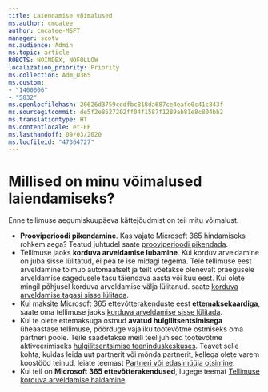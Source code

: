 ```yaml
---
title: Laiendamise võimalused
ms.author: cmcatee
author: cmcatee-MSFT
manager: scotv
ms.audience: Admin
ms.topic: article
ROBOTS: NOINDEX, NOFOLLOW
localization_priority: Priority
ms.collection: Adm_O365
ms.custom:
- "1400006"
- "5832"
ms.openlocfilehash: 20626d3759cddfbc818da687ce4eafe0c41c843f
ms.sourcegitcommit: de5f2e8527202ff04f1587f1289ab81e8c804bb2
ms.translationtype: HT
ms.contentlocale: et-EE
ms.lasthandoff: 09/03/2020
ms.locfileid: "47364727"
---
```

# <a name="what-are-my-options-to-extend"></a>Millised on minu võimalused laiendamiseks?

Enne tellimuse aegumiskuupäeva kättejõudmist on teil mitu võimalust.

- **Prooviperioodi pikendamine**.  Kas vajate Microsoft 365 hindamiseks rohkem aega? Teatud juhtudel saate [prooviperioodi pikendada](https://docs.microsoft.com/microsoft-365/commerce/extend-your-trial).  
- Tellimuse jaoks **korduva arveldamise lubamine**. Kui korduv arveldamine on juba sisse lülitatud, ei pea te ise midagi tegema. Teie tellimuse eest arveldamine toimub automaatselt ja teilt võetakse olenevalt praegusele arveldamise sagedusele tasu täiendava aasta või kuu eest. Kui olete mingil põhjusel korduva arveldamise välja lülitanud. saate [korduva arveldamise tagasi sisse lülitada](https://docs.microsoft.com/microsoft-365/commerce/subscriptions/renew-your-subscription).
- Kui maksite Microsoft 365 ettevõtterakenduste eest **ettemaksekaardiga**, saate oma tellimuse jaoks [korduva arveldamise sisse lülitada](https://docs.microsoft.com/microsoft-365/commerce/subscriptions/renew-your-subscription).
- Kui te olete ettemaksuga ostnud **avatud hulgilitsentsimisega** üheaastase tellimuse, pöörduge vajaliku tootevõtme ostmiseks oma partneri poole. Teile saadetakse meili teel juhised tootevõtme aktiveerimiseks [hulgilitsentsimise teeninduskeskuses](https://go.microsoft.com/fwlink/p/?LinkID=282016). Teavet selle kohta, kuidas leida uut partnerit või mõnda partnerit, kellega olete varem koostööd teinud, leiate teemast [Partneri või edasimüüja otsimine](https://docs.microsoft.com/microsoft-365/admin/manage/find-your-partner-or-reseller).
- Kui teil on **Microsoft 365 ettevõtterakendused**, lugege teemat [Tellimuse korduva arveldamise haldamine](https://docs.microsoft.com/microsoft-365/commerce/subscriptions/renew-your-subscription).
